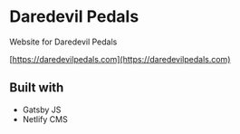 # Daredevil Pedals

Website for Daredevil Pedals

[https://daredevilpedals.com](https://daredevilpedals.com)

## Built with

- Gatsby JS
- Netlify CMS
